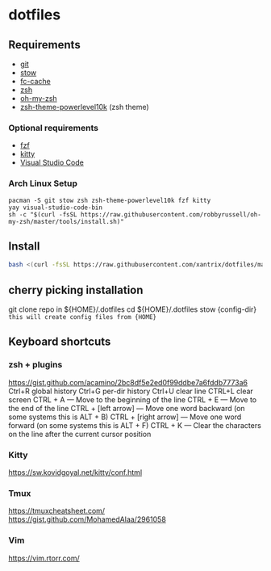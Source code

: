 # dotfiles

## Requirements

 - [git](https://git-scm.com/)
 - [stow](https://www.gnu.org/software/stow/manual/stow.html)
 - [fc-cache](http://refspecs.linuxbase.org/LSB_3.1.0/LSB-Desktop-generic/LSB-Desktop-generic/fc-cache.html)
 - [zsh](https://www.zsh.org/) 
 - [oh-my-zsh](https://github.com/robbyrussell/oh-my-zsh)
 - [zsh-theme-powerlevel10k](https://github.com/romkatv/powerlevel10k) (zsh theme)

### Optional requirements
 - [fzf](https://github.com/junegunn/fzf)
 - [kitty](https://github.com/kovidgoyal/kitty)
 - [Visual Studio Code](https://code.visualstudio.com/)

### Arch Linux Setup
```
pacman -S git stow zsh zsh-theme-powerlevel10k fzf kitty
yay visual-studio-code-bin
sh -c "$(curl -fsSL https://raw.githubusercontent.com/robbyrussell/oh-my-zsh/master/tools/install.sh)"
```

## Install

```bash
bash <(curl -fsSL https://raw.githubusercontent.com/xantrix/dotfiles/master/install.sh)
```

## cherry picking installation
git clone repo in ${HOME}/.dotfiles
cd ${HOME}/.dotfiles
stow {config-dir}
`this will create config files from {HOME}` 

## Keyboard shortcuts
### zsh + plugins
https://gist.github.com/acamino/2bc8df5e2ed0f99ddbe7a6fddb7773a6
Ctrl+R global history 
Ctrl+G per-dir history
Ctrl+U clear line
CTRL+L clear screen
CTRL + A — Move to the beginning of the line
CTRL + E — Move to the end of the line
CTRL + [left arrow] — Move one word backward (on some systems this is ALT + B)
CTRL + [right arrow] — Move one word forward (on some systems this is ALT + F)
CTRL + K — Clear the characters on the line after the current cursor position

### Kitty
https://sw.kovidgoyal.net/kitty/conf.html

### Tmux
https://tmuxcheatsheet.com/
https://gist.github.com/MohamedAlaa/2961058

### Vim
https://vim.rtorr.com/
